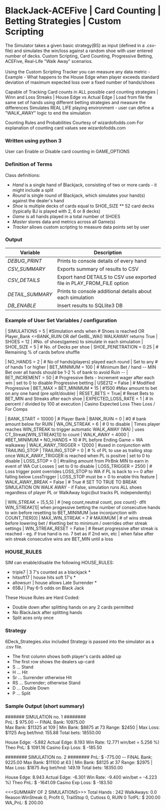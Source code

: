 BlackJack-ACEFive | Card Counting | Betting Strategies | Custom Scripting
==============================================
The Simulator takes a given basic strategy(BS) as input (defined in a .csv-file) and simulates the win/loss against a random shoe with user entered number of decks.   Custom Scripting, Card Counting, Progressive Betting, ACEFive, Real-Life "Walk Away" scenarios.
<br><br>Using the Custom Scripting Tracker you can measure any data metric - Example - What happens to the House Edge when player exceeds standard deviation of maximum expected loss over a fixed number of hands/shoes

Capable of Tracking Card counts in ALL possible card counting strategies | Winn and Loss Streaks | House Edge vs Actual Edge | Load from file the same set of hands using different betting strategies and measure the differences
Simulates REAL LIFE playing environment - user can define a "WALK_AWAY" logic to end the simulation


Counting Rules and Probabilities Courtesy of wizardofodds.com
For explanation of counting card values see wizardofodds.com

### Written using python 3
User can Enable or Disable card counting in GAME_OPTIONS 

### Definition of Terms

Class definitions:
* *Hand* is a single hand of Blackjack, consisting of two or more cards - it might include a split
* *Round* is single round of Blackjack, which simulates your hand(s) against the dealer's hand
* *Shoe* is multiple decks of cards equal to SHOE_SIZE ** 52 card decks (typically BJ is played with 2, 6 or 8 decks)
* *Game* is all hands played in a total number of SHOES
* *Master* stores data and metrics across all Game(s)
* *Tracker* allows custom scripting to measure data points set by user

### Output 
| Variable        | Description         |
| ------------- |-------------|
| *DEBUG_PRINT* | Prints to console details of every hand
| *CSV_SUMMARY* | Exports summary of results to CSV 
| *CSV_DETAILS* | Export hand DETAILS to CSV  use exported file in PLAY_FROM_FILE option 
| *DETAIL_SUMMARY* | Prints to console additional details about each simulation 
| *DB_ENABLE* | Insert results to SQLlite3 DB

### Example of User Set Variables / configuration

| SIMULATIONS = 5 | #Simulation ends when # Shoes is reached OR Player_Bank <=BANK_RUIN OR def GetBL_WA() WALKAWAY returns True
| SHOES = 12 | #No. of shoes(games) to simulate in each simulation
| SHOE_SIZE = 5 | # No. of Decks per shoe
| SHOE_PENETRATION = 0.25 | # Remaining % of cards before shuffle 

| NO_HANDS = 2 | # No of hands(players) played each round | Set to any # of hands 1 or higher
| BET_MINIMUM = 100  | # Minimum Bet / hand -- MIN Bet over all hands should be 1-2 % of bank to avoid Ruin --
| BET_INCREMENT = 50 | # Progressive Bets - Increment wager after each win | set to 0 to disable Progressive betting
| USE212 = False | # Modified Progressive 
| BET_MAX =  BET_MINIMUM * 15 | #1500 #Max amount to bet on any one hand (pre split/double)
| RESET_BETS = True|  # Reset Bets to BET_MIN and Streaks after each shoe
| EXPECTED_LOSS_RATE = 1 | # In percent / divided by 100 at execution | Casino Expected Loss  Theo Loss / For Comps

| BANK_START = 10000 | # Player Bank
| BANK_RUIN =  0 | #0 # bank amount below for RUIN
| WA_ON_STREAK = 6 | # 0 to disable | Times player reaches WIN_STREAK to trigger automatic WALK_AWAY (WA) | uses CT_Streak[WIN_STREAK[1]] to count
| WALK_AWAY =  4000 | #BET_MINIMUM * NO_HANDS * 10 # PL before Ending Game = WA walkaway
| WALK_AWAY_TRIGGER =  12000 | #used in conjunction with TRAILING_STOP
| TRAILING_STOP = 0 | # % of PL to use as trailing stop once WALK_AWAY_TRIGGER is reached when PL is positve | set to 0 to disable
| LOSS_STOP = 0 | #trailing amount from PlrBnk MIN to earn in event of WA Cut Losses | set to 0 to disable
| LOSS_TRIGGER = 2500 | # Loss trigger point overrides LOSS_STOP to WA if PL is back to >= 0 after falling below LossTrigger | LOSS_STOP must be > 0 to enable this feature
| WALK_AWAY_BREAK = False | # True # SET TO TRUE TO BREAK SIMULATION ON WALK AWAY - if False, simulation runs ALL shoes regardless of player PL or WalkAway logic(but tracks PL independently)

| WIN_STREAK = [5,5,5]  | # [neg count,neutral count, pos count]- dflt WIN_STREAK[1]| when progessive betting the number of consecutive hands to win before resetting to BET_MINIMUM |use inconjunction with COUNT_TIER[0] 
| MAX_WIN_STREAK = 7 # MAXIMUM | # of wins streak before lowering bet / #setting bet to minimum / overrides other streak settings
| WIN_STREAK_RESET = False | # Reset progressive after streak is reached - eg. if true hand is no. 7 bet as if 2nd win, etc | when false after win streak consecutive wins are BET_MIN until a loss


### HOUSE_RULES

SIM can enable/disable the following HOUSE_RULES:

* triple7 | 3 7's counted as a blackjack *
* hitsoft17 | house hits soft 17's *
* allowsurr | house allows Late Surrender *
* 65BJ | Pay 6-5 odds on Black Jack

These House Rules are Hard Coded:

* Double down after splitting hands on any 2 cards permitted
* No BlackJack after splitting hands
* Split aces only once
    
### Strategy

6Deck_Strategies.xlsx included
Strategy is passed into the simulator as a .csv file. 

* The first column shows both player's cards added up
* The first row shows the dealers up-card
* S ... Stand
* H ... Hit
* Sr ... Surrender otherwise Hit
* RS ... Surrender; otherwise Stand
* D ... Double Down
* P ... Split

### Sample Output (short summary)

####### SIMULATION no. 1 ########<br>
PnL: $ 975.00 -- FINAL Bank: 10975.00<br>
Max Bank: $11325 at 109 | Min Bank: $8875 at 73
Range: $2450 | Max Loss: $1125
Avg bet/hnd: 155.88  Total bets: 18550.00

House Edge: -5.882
Actual Edge: 8.193
Win Rate: 12.771
win/bet = 5.256 %)
Theo PnL: $ 1091.16
Casino Exp Loss: $ -185.50

######## SIMULATION no. 2 ########
PnL: $ -775.00 -- FINAL Bank: 9225.00
Max Bank: $11100 at 63 | Min Bank: $8125 at 37
Range: $2975 | Max Loss: $1875
Avg bet/hnd: 149.19  Total bets: 18350.00

House Edge: 8.943
Actual Edge: -6.301
Win Rate: -9.400
win/bet = -4.223 %)
Theo PnL: $ -1641.09
Casino Exp Loss: $ -183.50

<<<SUMMARY OF 2 SIMULATIONS>>>
Total Hands : 242
WalkAways: 0.0 Reason:WinStreak 0, Profit 0, TrailStop 0, Cutloss 0, RUIN 0 
TotPL: $ 200.00  WA_PnL: $ 200.00 
